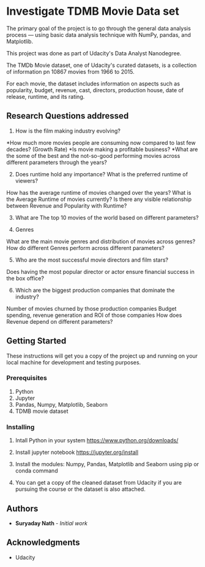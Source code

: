 # Investigate TDMB Movie Data set

The primary goal of the project is to go through the general data analysis process — using basic data analysis technique with NumPy, pandas, and Matplotlib.

This project was done as part of Udacity's Data Analyst Nanodegree.

The TMDb Movie dataset, one of Udacity's curated datasets, is a collection of information pn 10867 movies from 1966 to 2015. 

For each movie, the dataset includes information on aspects such as popularity, budget, revenue, cast, directors, production house, date of release, runtime, and its rating.

## Research Questions addressed

1. How is the film making industry evolving?

  *How much more movies people are consuming now compared to last few decades? (Growth Rate)
  *Is movie making a profitable business?
  *What are the some of the best and the not-so-good performing movies across different parameters through the years?
  
2. Does runtime hold any importance? What is the preferred runtime of viewers?

  How has the average runtime of movies changed over the years?
  What is the Average Runtime of movies currently?
  Is there any visible relationship between Revenue and Popularity with Runtime?
  
3. What are The top 10 movies of the world based on different parameters?

4. Genres

  What are the main movie genres and distribution of movies across genres?
  How do different Genres perform across different parameters?

5. Who are the most successful movie directors and film stars?

  Does having the most popular director or actor ensure financial success in the box office?

6. Which are the biggest production companies that dominate the industry?

  Number of movies churned by those production companies
  Budget spending, revenue generation and ROI of those companies
  How does Revenue depend on different parameters?

## Getting Started

These instructions will get you a copy of the project up and running on your local machine for development and testing purposes. 

### Prerequisites

1. Python
2. Jupyter
3. Pandas, Numpy, Matplotlib, Seaborn
4. TDMB movie dataset

### Installing

1. Intall Python in your system
   https://www.python.org/downloads/
   
2. Install jupyter notebook
   https://jupyter.org/install
   
3. Install the modules: Numpy, Pandas, Matplotlib and Seaborn using pip or conda command

4. You can get a copy of the cleaned dataset from Udacity if you are pursuing the course or the dataset is also attached. 

## Authors

* **Suryaday Nath** - *Initial work* 

## Acknowledgments

* Udacity
